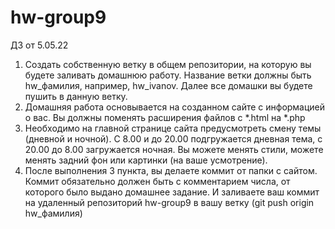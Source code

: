 # hw-group9
ДЗ от 5.05.22
1.	Создать собственную ветку в общем репозитории, на которую вы будете заливать домашнюю работу. Название ветки должны быть hw_фамилия, например, hw_ivanov. Далее все домашки вы будете пушить в данную ветку.
2.	Домашняя работа основывается на созданном сайте с информацией ο вас. Вы должны поменять расширения файлов с *.html на *.php
3.	Необходимо на главной странице сайта предусмотреть смену темы (дневной и ночной). С 8.00 и до 20.00 подгружается дневная тема, с 20.00 до 8.00 загружается ночная. Вы можете менять стили, можете менять задний фон или картинки (на ваше усмотрение).
4.	После выполнения 3 пункта, вы делаете коммит от папки с сайтом. Коммит обязательно должен быть с комментарием числа, от которого было выдано домашнее задание. И заливаете ваш коммит на удаленный репозиторий hw-group9 в вашу ветку (git push origin hw_фамилия)


